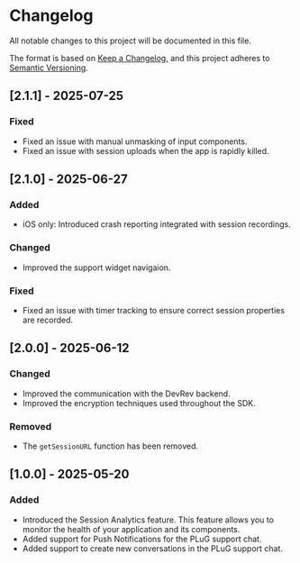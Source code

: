 # Changelog
All notable changes to this project will be documented in this file.

The format is based on [Keep a Changelog](https://keepachangelog.com/en/1.0.0/),
and this project adheres to [Semantic Versioning](https://semver.org/spec/v2.0.0.html).

## [2.1.1] - 2025-07-25

### Fixed
- Fixed an issue with manual unmasking of input components. 
- Fixed an issue with session uploads when the app is rapidly killed.

## [2.1.0] - 2025-06-27

### Added
- iOS only: Introduced crash reporting integrated with session recordings.

### Changed
- Improved the support widget navigaion.

### Fixed
- Fixed an issue with timer tracking to ensure correct session properties are recorded.

## [2.0.0] - 2025-06-12

### Changed
- Improved the communication with the DevRev backend.
- Improved the encryption techniques used throughout the SDK.

### Removed
- The `getSessionURL` function has been removed.

## [1.0.0] - 2025-05-20

### Added
- Introduced the Session Analytics feature. This feature allows you to monitor the health of your application and its components.
- Added support for Push Notifications for the PLuG support chat.
- Added support to create new conversations in the PLuG support chat.
